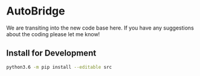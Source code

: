 # AutoBridge

We are transiting into the new code base here. If you have any suggestions about the coding please let me know!

## Install for Development

```bash
python3.6 -m pip install --editable src
```